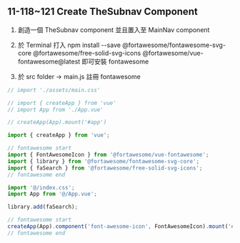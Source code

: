 ## 11-118~121 Create TheSubnav Component

1. 創造一個 TheSubnav component 並且置入至 MainNav component

2. 於 Terminal 打入 npm install --save @fortawesome/fontawesome-svg-core @fortawesome/free-solid-svg-icons @fortawesome/vue-fontawesome@latest 即可安裝 fontawesome

3. 於 src folder -> main.js 註冊 fontawesome

```js
// import './assets/main.css'

// import { createApp } from 'vue'
// import App from './App.vue'

// createApp(App).mount('#app')

import { createApp } from 'vue';

// fontawesome start
import { FontAwesomeIcon } from '@fortawesome/vue-fontawesome';
import { library } from '@fortawesome/fontawesome-svg-core';
import { faSearch } from '@fortawesome/free-solid-svg-icons';
// fontawesome end

import '@/index.css';
import App from '@/App.vue';

library.add(faSearch);

// fontawesome start
createApp(App).component('font-awesome-icon', FontAwesomeIcon).mount('#app');
// fontawesome end
```
